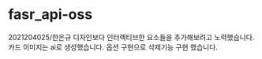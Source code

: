 # fasr_api-oss
2021204025/한은규
디자인보다 인터렉티브한 요소들을 추가해보려고 노력했습니다. 카드 이미지는 ai로 생성했습니다. 옵션 구현으로 삭제기능 구현 했습니다.


